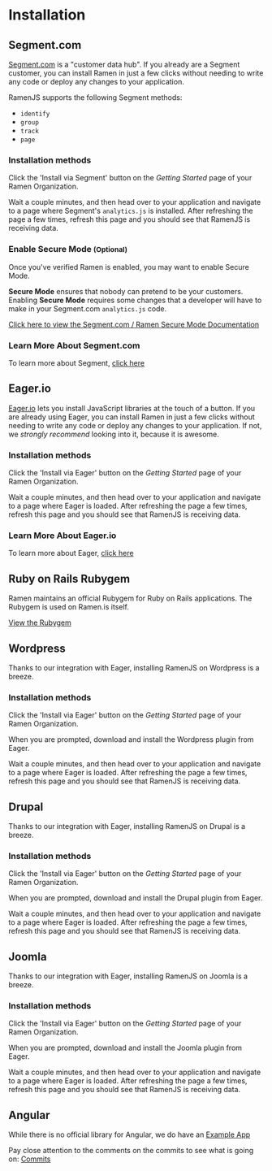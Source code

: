 # Installation

## Segment.com

[Segment.com](https://segment.com/?utm_source=partners&utm_medium=docs&utm_campaign=ramen.is)
is a "customer data hub". If you already are
a Segment customer, you can install Ramen in just
a few clicks without needing
to write any code or deploy any changes to your application.

RamenJS supports the following Segment methods:

* `identify`
* `group`
* `track` 
* `page`

### Installation methods

Click the 'Install via Segment' button on the _Getting Started_ page of your
Ramen Organization.

Wait a couple minutes, and then head over to your application and
navigate to a page where Segment's `analytics.js` is installed.
After refreshing the page a few times, refresh this page and you
should see that RamenJS is receiving data.

### Enable Secure Mode **<small>(Optional)</small>**

Once you've verified Ramen is enabled, you may want to enable Secure Mode.

**Secure Mode** ensures that nobody can pretend to be your customers. Enabling
**Secure Mode** requires some changes that a developer will have to make in your
Segment.com `analytics.js` code.

[Click here to view the Segment.com / Ramen Secure Mode Documentation](https://segment.com/docs/integrations/ramen/#secure-mode)

### Learn More About Segment.com

To learn more about Segment, [click here](https://segment.com/?utm_source=partners&utm_medium=docs&utm_campaign=ramen.is)


## Eager.io

[Eager.io](https://eager.io/app/ramen?utm_source=partners&utm_medium=docs&utm_campaign=ramen.is)
lets you install JavaScript libraries at the touch
of a button. If you are already using Eager, you can install Ramen in just a few clicks without needing
to write any code or deploy any changes to your application.
If not, we *strongly recommend* looking into it, because it is awesome.

### Installation methods

Click the 'Install via Eager' button on the _Getting Started_ page of your
Ramen Organization.

Wait a couple minutes, and then head over to your application and
navigate to a page where Eager is loaded.
After refreshing the page a few times, refresh this page and you
should see that RamenJS is receiving data.

### Learn More About Eager.io

To learn more about Eager, [click here](https://eager.io/?utm_source=partners&utm_medium=docs&utm_campaign=ramen.is)

## Ruby on Rails Rubygem

Ramen maintains an official Rubygem for Ruby on Rails applications. The Rubygem is used on Ramen.is itself.

[View the Rubygem](https://rubygems.org/gems/ramen-rails)

## Wordpress

Thanks to our integration with Eager, installing RamenJS on Wordpress is a breeze.

### Installation methods

Click the 'Install via Eager' button on the _Getting Started_ page of your
Ramen Organization.

When you are prompted, download and install the Wordpress plugin from Eager.

Wait a couple minutes, and then head over to your application and
navigate to a page where Eager is loaded.
After refreshing the page a few times, refresh this page and you
should see that RamenJS is receiving data.

## Drupal

Thanks to our integration with Eager, installing RamenJS on Drupal is a breeze.

### Installation methods

Click the 'Install via Eager' button on the _Getting Started_ page of your
Ramen Organization.

When you are prompted, download and install the Drupal plugin from Eager.

Wait a couple minutes, and then head over to your application and
navigate to a page where Eager is loaded.
After refreshing the page a few times, refresh this page and you
should see that RamenJS is receiving data.


## Joomla

Thanks to our integration with Eager, installing RamenJS on Joomla is a breeze.

### Installation methods

Click the 'Install via Eager' button on the _Getting Started_ page of your
Ramen Organization.

When you are prompted, download and install the Joomla plugin from Eager.

Wait a couple minutes, and then head over to your application and
navigate to a page where Eager is loaded.
After refreshing the page a few times, refresh this page and you
should see that RamenJS is receiving data.


## Angular

While there is no official library for Angular, we do have an
[Example App](https://github.com/ramen-dev/angular-seed)

Pay close attention to the comments on the commits to see what
is going on: [Commits](https://github.com/ramen-dev/angular-seed/commits/master)
